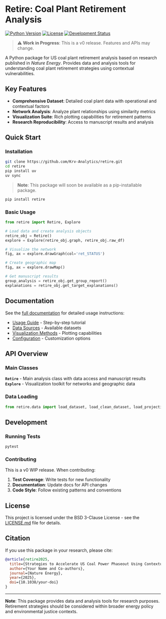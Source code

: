 # Retire: Coal Plant Retirement Analysis

[![Python Version](https://img.shields.io/badge/python-3.12+-blue.svg)](https://www.python.org/downloads/)
[![License](https://img.shields.io/badge/License-BSD_3--Clause-blue.svg)](https://opensource.org/licenses/BSD-3-Clause)
[![Development Status](https://img.shields.io/badge/status-v0%20WIP-orange.svg)](https://github.com/your-org/retire)

> **⚠️ Work in Progress**: This is a v0 release. Features and APIs may change.

A Python package for US coal plant retirement analysis based on research published in _Nature Energy_. Provides data and analysis tools for understanding coal plant retirement strategies using contextual vulnerabilities.

## Key Features

- **Comprehensive Dataset**: Detailed coal plant data with operational and contextual factors
- **Network Analysis**: Analyze plant relationships using similarity metrics
- **Visualization Suite**: Rich plotting capabilities for retirement patterns
- **Research Reproducibility**: Access to manuscript results and analysis

## Quick Start

### Installation

```bash
git clone https://github.com/Krv-Analytics/retire.git
cd retire
pip install uv
uv sync
```

> **Note**: This package will soon be available as a pip-installable package.

```bash
pip install retire
```

### Basic Usage

```python
from retire import Retire, Explore

# Load data and create analysis objects
retire_obj = Retire()
explore = Explore(retire_obj.graph, retire_obj.raw_df)

# Visualize the network
fig, ax = explore.drawGraph(col='ret_STATUS')

# Create geographic map
fig, ax = explore.drawMap()

# Get manuscript results
group_analysis = retire_obj.get_group_report()
explanations = retire_obj.get_target_explanations()
```

## Documentation

See the [full documentation](docs/) for detailed usage instructions:

- [Usage Guide](docs/source/usage_guide.md) - Step-by-step tutorial
- [Data Sources](docs/source/data_sources.md) - Available datasets
- [Visualization Methods](docs/source/visualization_methods.md) - Plotting capabilities
- [Configuration](docs/source/configuration.md) - Customization options

## API Overview

### Main Classes

**`Retire`** - Main analysis class with data access and manuscript results
**`Explore`** - Visualization toolkit for networks and geographic data

### Data Loading

```python
from retire.data import load_dataset, load_clean_dataset, load_projection, load_graph
```

## Development

### Running Tests

```bash
pytest
```

### Contributing

This is a v0 WIP release. When contributing:

1. **Test Coverage**: Write tests for new functionality
2. **Documentation**: Update docs for API changes
3. **Code Style**: Follow existing patterns and conventions

## License

This project is licensed under the BSD 3-Clause License - see the [LICENSE.md](LICENSE.md) file for details.

## Citation

If you use this package in your research, please cite:

```bibtex
@article{retire2025,
  title={Strategies to Accelerate US Coal Power Phaseout Using Contextual Retirement Vulnerabilities},
  author={Your Name and Co-authors},
  journal={Nature Energy},
  year={2025},
  doi={10.1038/your-doi}
}
```

---

**Note**: This package provides data and analysis tools for research purposes. Retirement strategies should be considered within broader energy policy and environmental justice contexts.
